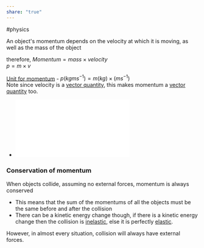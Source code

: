 ```yaml
---  
share: "true"  
---  
```

#physics   
  
An object's momentum depends on the velocity at which it is moving, as well as the mass of the object  
  
therefore, $Momentum = mass \times velocity$   
$p = m\times v$  
  
[Unit for momentum](Derived%20units) - $p(kg ms^{-1}) = m (kg) \times (ms^{-1})$  
Note since velocity is a [vector quantity](Scalar%20and%20vector%20quantites.md), this makes momentum a [vector quantity](Scalar%20and%20vector%20quantites.md) too.  
- ![100%](Momentum%20vector.md)  
  
### Conservation of momentum  
  
When objects collide, assuming no external forces, momentum is always conserved  
- This means that the sum of the momentums of all the objects must be the same before and after the collision  
- There can be a kinetic energy change though, if there is a kinetic energy change then the collision is [inelastic](Types%20of%20collision.md#Inelastic%20collision%20-%20Momentum%20conserved,%20K.E.%20not%20conserved,%20total%20energy%20conserved), else it is perfectly [elastic](Types%20of%20collision.md#Elastic%20collision%20-%20Momentum%20conserved,%20K.E.%20conserved,%20total%20energy%20conserved).  
  
  
However, in almost every situation, collision will always have external forces.  
  
  
